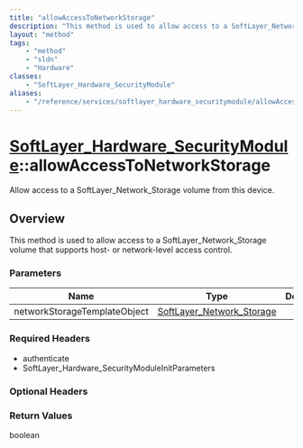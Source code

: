 ```yaml
---
title: "allowAccessToNetworkStorage"
description: "This method is used to allow access to a SoftLayer_Network_Storage volume that supports host- or network-level access co... "
layout: "method"
tags:
    - "method"
    - "sldn"
    - "Hardware"
classes:
    - "SoftLayer_Hardware_SecurityModule"
aliases:
    - "/reference/services/softlayer_hardware_securitymodule/allowAccessToNetworkStorage"
---
```

# [SoftLayer_Hardware_SecurityModule](/reference/services/SoftLayer_Hardware_SecurityModule)::allowAccessToNetworkStorage

Allow access to a SoftLayer_Network_Storage volume from this device. 


## Overview 
This method is used to allow access to a SoftLayer_Network_Storage volume that supports host- or network-level access control. 

### Parameters 
|Name | Type | Description |
| --- | --- | --- |
|networkStorageTemplateObject| <a href='/reference/datatypes/SoftLayer_Network_Storage'>SoftLayer_Network_Storage </a>| |


### Required Headers
* authenticate
* SoftLayer_Hardware_SecurityModuleInitParameters

### Optional Headers

### Return Values
boolean

